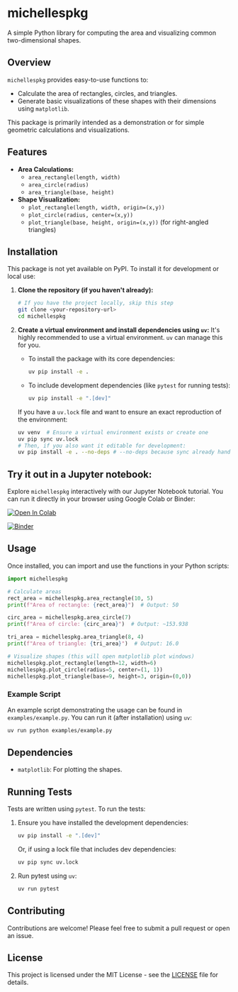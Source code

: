 # michellespkg

A simple Python library for computing the area and visualizing common two-dimensional shapes.

## Overview

`michellespkg` provides easy-to-use functions to:
*   Calculate the area of rectangles, circles, and triangles.
*   Generate basic visualizations of these shapes with their dimensions using `matplotlib`.

This package is primarily intended as a demonstration or for simple geometric calculations and visualizations.

## Features

*   **Area Calculations:**
    *   `area_rectangle(length, width)`
    *   `area_circle(radius)`
    *   `area_triangle(base, height)`
*   **Shape Visualization:**
    *   `plot_rectangle(length, width, origin=(x,y))`
    *   `plot_circle(radius, center=(x,y))`
    *   `plot_triangle(base, height, origin=(x,y))` (for right-angled triangles)

## Installation

This package is not yet available on PyPI. To install it for development or local use:

1.  **Clone the repository (if you haven't already):**
    ```bash
    # If you have the project locally, skip this step
    git clone <your-repository-url>
    cd michellespkg
    ```

2.  **Create a virtual environment and install dependencies using `uv`:**
    It's highly recommended to use a virtual environment. `uv` can manage this for you.

    *   To install the package with its core dependencies:
        ```bash
        uv pip install -e .
        ```
    *   To include development dependencies (like `pytest` for running tests):
        ```bash
        uv pip install -e ".[dev]"
        ```

    If you have a `uv.lock` file and want to ensure an exact reproduction of the environment:
    ```bash
    uv venv  # Ensure a virtual environment exists or create one
    uv pip sync uv.lock
    # Then, if you also want it editable for development:
    uv pip install -e . --no-deps # --no-deps because sync already handled them
    ```

## Try it out in a Jupyter notebook:

Explore `michellespkg` interactively with our Jupyter Notebook tutorial. You can run it directly in your browser using Google Colab or Binder:

[![Open In Colab](https://colab.research.google.com/assets/colab-badge.svg)](https://colab.research.google.com/github/michellehirsch/michellespkg/blob/main/examples/tutorial.ipynb)

[![Binder](https://mybinder.org/badge_logo.svg)](https://mybinder.org/v2/gh/michellehirsch/michellespkg/HEAD?urlpath=%2Fdoc%2Ftree%2Fexamples%2Ftutorial.ipynb)

## Usage

Once installed, you can import and use the functions in your Python scripts:

```python
import michellespkg

# Calculate areas
rect_area = michellespkg.area_rectangle(10, 5)
print(f"Area of rectangle: {rect_area}")  # Output: 50

circ_area = michellespkg.area_circle(7)
print(f"Area of circle: {circ_area}")  # Output: ~153.938

tri_area = michellespkg.area_triangle(8, 4)
print(f"Area of triangle: {tri_area}")  # Output: 16.0

# Visualize shapes (this will open matplotlib plot windows)
michellespkg.plot_rectangle(length=12, width=6)
michellespkg.plot_circle(radius=5, center=(1, 1))
michellespkg.plot_triangle(base=9, height=3, origin=(0,0))
```

### Example Script

An example script demonstrating the usage can be found in `examples/example.py`. You can run it (after installation) using `uv`:

```bash
uv run python examples/example.py
```

## Dependencies

*   `matplotlib`: For plotting the shapes.

## Running Tests

Tests are written using `pytest`. To run the tests:

1.  Ensure you have installed the development dependencies:
    ```bash
    uv pip install -e ".[dev]"
    ```
    Or, if using a lock file that includes dev dependencies:
    ```bash
    uv pip sync uv.lock
    ```

2.  Run pytest using `uv`:
    ```bash
    uv run pytest
    ```

## Contributing

Contributions are welcome! Please feel free to submit a pull request or open an issue.

## License

This project is licensed under the MIT License - see the [LICENSE](LICENSE) file for details.